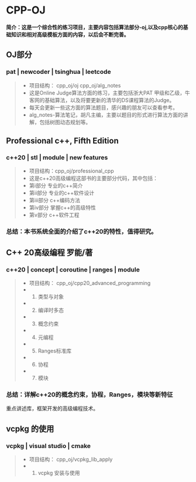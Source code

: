 # CPP-OJ
**简介：这是一个综合性的练习项目，主要内容包括算法部分-oj,以及cpp核心的基础知识和相对高级模板方面的内容，以后会不断完善。**
## OJ部分
### pat | newcoder | tsinghua | leetcode
> - 项目结构： cpp_oj/oj cpp_oj/alg_notes
> - 这是Online Judge算法方面的练习，主要包括浙大PAT 甲级和乙级，牛客网的基础算法，以及将要更新的清华的DS课程算法的Judge。  
> - 每天会更新一些这方面的算法题目，感兴趣的朋友可以查看参考。
> - alg_notes-算法笔记，胡凡主编，主要以题目的形式进行算法方面的讲解，包括树图动态规划等。

## Professional c++, Fifth Edition
### c++20 | stl | module | new features
> - 项目结构：cpp_oj/professional_cpp
> - 这是c++20高级编程这部书的主要部分代码，其中包括：
> - 第i部分 专业的c++简介
> - 第ii部分 专业的c++软件设计
> - 第iii部分 c++编码方法
> - 第iv部分 掌握c++的高级特性
> - 第v部分 c++软件工程
### 总结：本书系统全面的介绍了c++20的特性，值得研究。

## C++ 20高级编程 罗能/著
### c++20 | concept | coroutine | ranges | module
> - 项目结构： cpp_oj/cpp20_advanced_programming
> - 1. 类型与对象
> - 2. 编译时多态
> - 3. 概念约束
> - 4. 元编程
> - 5. Ranges标准库
> - 6. 协程
> - 7. 模块
### 总结：详解c++20的概念约束，协程，Ranges，模块等新特征
重点讲述库，框架开发的高级编程技术。

## vcpkg 的使用
### vcpkg | visual studio | cmake
> - 项目结构： cpp_oj/vcpkg_lib_apply
> - 1. vcpkg 安装与使用